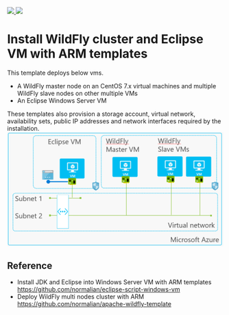 <a href="https://portal.azure.com/#create/Microsoft.Template/uri/https%3A%2F%2Fraw.githubusercontent.com%2Fnormalian%2Feclipse-wildfly-development-environment%2Fmaster%2Fazuredeploy.json" target="_blank">
    <img src="http://azuredeploy.net/deploybutton.png"/>
</a>
<a href="http://armviz.io/#/?load=https%3A%2F%2Fraw.githubusercontent.com%2Fnormalian%2Feclipse-wildfly-development-environment%2Fmaster%2Fazuredeploy.json" target="_blank">
    <img src="http://armviz.io/visualizebutton.png"/>
</a>

# Install WildFly cluster and Eclipse VM with ARM templates
This template deploys below vms.
- A WildFly master node on an CentOS 7.x virtual machines and multiple WildFly slave nodes on other multiple VMs
- An Eclipse Windows Server VM

These templates also provision a storage account, virtual network, availability sets, public IP addresses and network interfaces required by the installation.
![WildFly Eclipse architecture](https://raw.githubusercontent.com/normalian/eclipse-wildfly-development-environment/master/architecture-fig.PNG "WildFly Eclipse architecture")

## Reference
- Install JDK and Eclipse into Windows Server VM with ARM templates https://github.com/normalian/eclipse-script-windows-vm
- Deploy WildFly multi nodes cluster with ARM https://github.com/normalian/apache-wildfly-template
